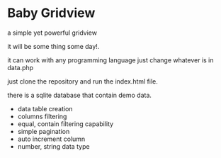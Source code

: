 # Baby Gridview
a simple yet powerful gridview

it will be some thing some day!.

it can work with any programming language just change whatever is in data.php

just clone the repository and run the index.html file.

there is a sqlite database that contain demo data.



* data table creation
* columns filtering
* equal, contain filtering capability
* simple pagination
* auto increment column
* number, string data type



